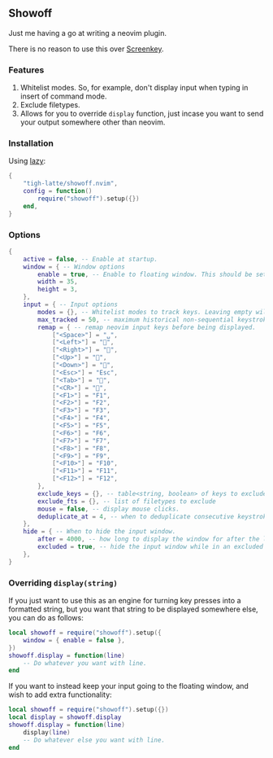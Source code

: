 ## Showoff

Just me having a go at writing a neovim plugin.

There is no reason to use this over [Screenkey](https://github.com/NStefan002/screenkey.nvim).

### Features

1. Whitelist modes. So, for example, don't display input when typing in insert of command mode.
1. Exclude filetypes.
1. Allows for you to override `display` function, just incase you want to send your output somewhere other than neovim.

### Installation

Using [lazy](https://github.com/folke/lazy.nvim.git):

```lua
{
    "tigh-latte/showoff.nvim",
    config = function()
        require("showoff").setup({})
    end,
}
```

### Options

```lua
{
    active = false, -- Enable at startup.
    window = { -- Window options
        enable = true, -- Enable to floating window. This should be set to false if you override showoff.display(string)
        width = 35,
        height = 3,
    },
    input = { -- Input options
        modes = {}, -- Whitelist modes to track keys. Leaving empty will register input from all modes.
        max_tracked = 50, -- maximum historical non-sequential keystrokes to track. This should be larger than `window.width`.
        remap = { -- remap neovim input keys before being displayed.
            ["<Space>"] = "␣",
            ["<Left>"] = "",
            ["<Right>"] = "",
            ["<Up>"] = "",
            ["<Down>"] = "",
            ["<Esc>"] = "Esc",
            ["<Tab>"] = "󰌒",
            ["<CR>"] = "󰌑",
            ["<F1>"] = "F1",
            ["<F2>"] = "F2",
            ["<F3>"] = "F3",
            ["<F4>"] = "F4",
            ["<F5>"] = "F5",
            ["<F6>"] = "F6",
            ["<F7>"] = "F7",
            ["<F8>"] = "F8",
            ["<F9>"] = "F9",
            ["<F10>"] = "F10",
            ["<F11>"] = "F11",
            ["<F12>"] = "F12",
        },
        exclude_keys = {}, -- table<string, boolean> of keys to exclude.
        exclude_fts = {}, -- list of filetypes to exclude
        mouse = false, -- display mouse clicks.
        deduplicate_at = 4, -- when to deduplicate consecutive keystrokes (j j j j -> j..x4)
    },
    hide = { -- When to hide the input window.
        after = 4000, -- how long to display the window for after the last accepted keypress. Set to 0 to disable hiding.
        excluded = true, -- hide the input window while in an excluded context (e.g., excluded filetype or mode).
    },
}
```

### Overriding `display(string)`

If you just want to use this as an engine for turning key presses into a formatted string, but you want that string to be displayed somewhere else, you can do as follows:

```lua
local showoff = require("showoff").setup({
    window = { enable = false },
})
showoff.display = function(line)
    -- Do whatever you want with line.
end
```

If you want to instead keep your input going to the floating window, and wish to add extra functionality:
```lua
local showoff = require("showoff").setup({})
local display = showoff.display
showoff.display = function(line)
    display(line)
    -- Do whatever else you want with line.
end
```
